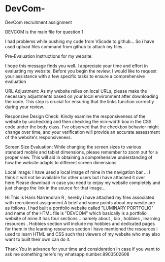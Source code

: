 # DevCom-
DevCom recruitment assignment

DEVCOM is the main file for question 1

I had problems while pushing my code from VScode to github... So i have used upload files command from github to attach my files .


Pre-Evaluation Instructions for my website:

I hope this message finds you well. I appreciate your time and effort in evaluating my website. Before you begin the review, I would like to request your assistance with a few specific tasks to ensure a comprehensive evaluation


URL Adjustment:
As my website relies on local URLs, please make the necessary adjustments based on your local environment after downloading the code. This step is crucial for ensuring that the links function correctly during your review.


Responsive Design Check:
Kindly examine the responsiveness of the website by unchecking and then checking the min-width box in the CSS code under the body class. I've observed that the checkbox behavior might change over time, and your verification will provide an accurate assessment of the website's responsiveness.


Screen Size Evaluation:
While changing the screen sizes to various standard mobile and tablet dimensions, please remember to zoom out for a proper view. This will aid in obtaining a comprehensive understanding of how the website adapts to different screen dimensions


Local Image:
I have used a local image of mine in the navigation bar ... I think it will not be available for other users but i have attached it over here.Please download in case you need to enjoy my website completely and just change the link in the source for that image...


Hi This is Haris Narrendran R , hereby i have attached my files associated with recruitment assignment.A brief and some points about my wesite are as follows.
I had built a portfolio website called "LUMINARY PORTFOLIO" and name of the HTML file is "DEVCOM" which basically is a portfolio website of mine.It has four sections .. namely about , bio , hobbies , learning resources . Hobbies section will include my hobbies and dedicated pages for them.in the learning resources section i have mentioned the resources i used to learn HTML and CSS such that viewers of my website who may also want to built their own can do it. 


Thank You in advance for your time and consideration
In case if you want to ask me something here's my whatsapp number:8903502608

